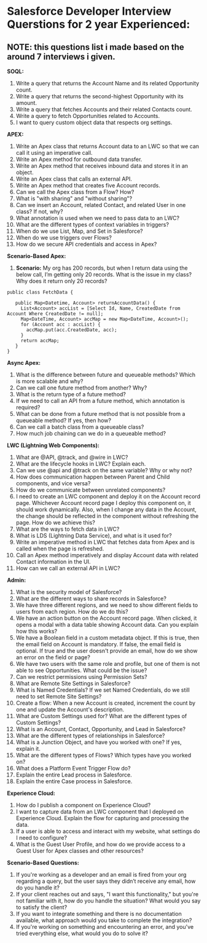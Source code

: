 # Salesforce Developer Interview Querstions for 2 year Experienced:
## NOTE: this questions list i made based on the around 7 interviews i given.

**SOQL:**

1. Write a query that returns the Account Name and its related Opportunity count.
2. Write a query that returns the second-highest Opportunity with its amount.
3. Write a query that fetches Accounts and their related Contacts count.
4. Write a query to fetch Opportunities related to Accounts.
5. I want to query custom object data that respects org settings.

**APEX:**

1. Write an Apex class that returns Account data to an LWC so that we can call it using an imperative call.
2. Write an Apex method for outbound data transfer.
3. Write an Apex method that receives inbound data and stores it in an object.
4. Write an Apex class that calls an external API.
5. Write an Apex method that creates five Account records.
6. Can we call the Apex class from a Flow? How?
7. What is "with sharing" and "without sharing"?
8. Can we insert an Account, related Contact, and related User in one class? If not, why?
9. What annotation is used when we need to pass data to an LWC?
10. What are the different types of context variables in triggers?
11. When do we use List, Map, and Set in Salesforce?
12. When do we use triggers over Flows?
13. How do we secure API credentials and access in Apex?

**Scenario-Based Apex:**

1. **Scenario:** My org has 200 records, but when I return data using the below call, I’m getting only 20 records. What is the issue in my class? Why does it return only 20 records?

```apex
public class FetchData {
  
   public Map<Datetime, Account> returnAccountData() {
     List<Account> accList = [Select Id, Name, CreatedDate from Account Where CreatedDate != null];
     Map<DateTime, Account> accMap = new Map<DateTime, Account>();
     for (Account acc : accList) {
       accMap.put(acc.CreatedDate, acc);
     }
     return accMap;
   }
}
```

**Async Apex:**

1. What is the difference between future and queueable methods? Which is more scalable and why?
2. Can we call one future method from another? Why?
3. What is the return type of a future method?
4. If we need to call an API from a future method, which annotation is required?
5. What can be done from a future method that is not possible from a queueable method? If yes, then how?
6. Can we call a batch class from a queueable class?
7. How much job chaining can we do in a queueable method?

**LWC (Lightning Web Components):**

1. What are @API, @track, and @wire in LWC?
2. What are the lifecycle hooks in LWC? Explain each.
3. Can we use @api and @track on the same variable? Why or why not?
4. How does communication happen between Parent and Child components, and vice versa?
5. How do we communicate between unrelated components?
6. I need to create an LWC component and deploy it on the Account record page. Whichever Account record page I deploy this component on, it should work dynamically. Also, when I change any data in the Account, the change should be reflected in the component without refreshing the page. How do we achieve this?
7. What are the ways to fetch data in LWC?
8. What is LDS (Lightning Data Service), and what is it used for?
9. Write an imperative method in LWC that fetches data from Apex and is called when the page is refreshed.
10. Call an Apex method imperatively and display Account data with related Contact information in the UI.
11. How can we call an external API in LWC?

**Admin:**

1. What is the security model of Salesforce?
2. What are the different ways to share records in Salesforce?
3. We have three different regions, and we need to show different fields to users from each region. How do we do this?
4. We have an action button on the Account record page. When clicked, it opens a modal with a data table showing Account data. Can you explain how this works?
5. We have a Boolean field in a custom metadata object. If this is true, then the email field on Account is mandatory. If false, the email field is optional. If true and the user doesn't provide an email, how do we show an error on the field or page?
6. We have two users with the same role and profile, but one of them is not able to see Opportunities. What could be the issue?
7. Can we restrict permissions using Permission Sets?
8. What are Remote Site Settings in Salesforce?
9. What is Named Credentials? If we set Named Credentials, do we still need to set Remote Site Settings?
10. Create a flow: When a new Account is created, increment the count by one and update the Account's description.
11. What are Custom Settings used for? What are the different types of Custom Settings?
12. What is an Account, Contact, Opportunity, and Lead in Salesforce?
13. What are the different types of relationships in Salesforce?
14. What is a Junction Object, and have you worked with one? If yes, explain it.
15. What are the different types of Flows? Which types have you worked on?
16. What does a Platform Event Trigger Flow do?
17. Explain the entire Lead process in Salesforce.
18. Explain the entire Case process in Salesforce.

**Experience Cloud:**

1. How do I publish a component on Experience Cloud?
2. I want to capture data from an LWC component that I deployed on Experience Cloud. Explain the flow for capturing and processing the data.
3. If a user is able to access and interact with my website, what settings do I need to configure?
4. What is the Guest User Profile, and how do we provide access to a Guest User for Apex classes and other resources?

**Scenario-Based Questions:**

1. If you're working as a developer and an email is fired from your org regarding a query, but the user says they didn’t receive any email, how do you handle it?
2. If your client reaches out and says, "I want this functionality," but you're not familiar with it, how do you handle the situation? What would you say to satisfy the client?
3. If you want to integrate something and there is no documentation available, what approach would you take to complete the integration?
4. If you're working on something and encountering an error, and you've tried everything else, what would you do to solve it?

